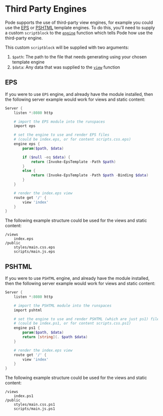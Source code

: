 # Third Party Engines

Pode supports the use of third-party view engines, for example you could use the [EPS](https://github.com/straightdave/eps) or [PSHTML](https://github.com/Stephanevg/PSHTML) template engines. To do this, you'll need to supply a custom `scriptblock` to the [`engine`](../../../Functions/Core/Engine) function which tells Pode how use the third-party engine.

This custom `scriptblock` will be supplied with two arguments:

1. `$path`: The path to the file that needs generating using your chosen template engine
2. `$data`: Any data that was supplied to the [`view`](../../../Functions/Response/View) function

## EPS

If you were to use `EPS` engine, and already have the module installed, then the following server example would work for views and static content:

```powershell
Server {
    listen *:8080 http

    # import the EPS module into the runspaces
    import eps

    # set the engine to use and render EPS files
    # (could be index.eps, or for content scripts.css.eps)
    engine eps {
        param($path, $data)

        if ($null -eq $data) {
            return (Invoke-EpsTemplate -Path $path)
        }
        else {
            return (Invoke-EpsTemplate -Path $path -Binding $data)
        }
    }

    # render the index.eps view
    route get '/' {
        view 'index'
    }
}
```

The following example structure could be used for the views and static content:

```plain
/views
    index.eps
/public
    styles/main.css.eps
    scripts/main.js.eps
```

## PSHTML

If you were to use `PSHTML` engine, and already have the module installed, then the following server example would work for views and static content:

```powershell
Server {
    listen *:8080 http

    # import the PSHTML module into the runspaces
    import pshtml

    # set the engine to use and render PSHTML (which are just ps1) files
    # (could be index.ps1, or for content scripts.css.ps1)
    engine ps1 {
        param($path, $data)
        return [string](. $path $data)
    }

    # render the index.eps view
    route get '/' {
        view 'index'
    }
}
```

The following example structure could be used for the views and static content:

```plain
/views
    index.ps1
/public
    styles/main.css.ps1
    scripts/main.js.ps1
```